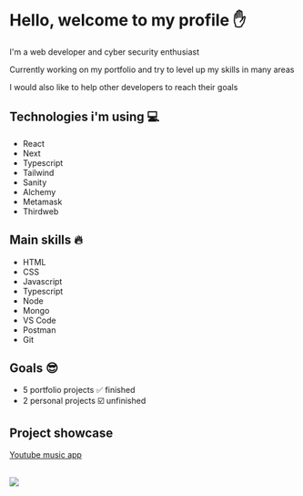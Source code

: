 # Hello, welcome to my profile ✋

I'm a web developer and cyber security enthusiast

Currently working on my portfolio and try to level up my skills in many areas

I would also like to help other developers to reach their goals

## Technologies i'm using 💻
* React
* Next
* Typescript
* Tailwind
* Sanity
* Alchemy
* Metamask
* Thirdweb

## Main skills 🔥
* HTML
* CSS
* Javascript
* Typescript
* Node
* Mongo
* VS Code
* Postman
* Git

## Goals 😎
- 5 portfolio projects ✅ finished
- 2 personal projects ☑️ unfinished

## Project showcase
[Youtube music app](https://github.com/pakavi/youtube-music-app)

<br />
<img src = "https://github-readme-stats.vercel.app/api/top-langs/?username=pakavi&layout=dev">
